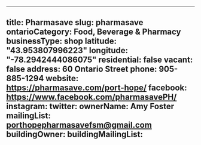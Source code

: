
---
title: Pharmasave
slug: pharmasave
ontarioCategory: Food, Beverage & Pharmacy
businessType: shop
latitude: "43.953807996223"
longitude: "-78.2942444086075"
residential: false
vacant: false
address: 60 Ontario Street
phone: 905-885-1294
website: https://pharmasave.com/port-hope/
facebook: https://www.facebook.com/pharmasavePH/
instagram: 
twitter: 
ownerName: Amy Foster
mailingList: porthopepharmasavefsm@gmail.com 
buildingOwner: 
buildingMailingList: 
---


